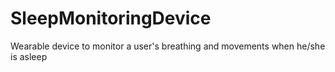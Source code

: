 # SleepMonitoringDevice
Wearable device to monitor a user's breathing and movements when he/she is asleep 
